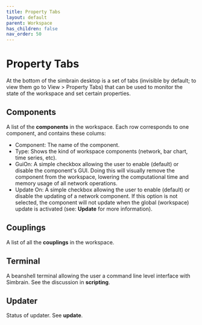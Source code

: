 ```yaml
---
title: Property Tabs
layout: default
parent: Workspace
has_children: false
nav_order: 50
---
```


# Property Tabs

At the bottom of the simbrain desktop is a set of tabs (invisible by default; to view them go to View > Property Tabs) that can be used to monitor the state of the workspace and set certain properties.

## Components

A list of the **components** in the workspace. Each row corresponds to one component, and contains these colums:

- Component: The name of the component.
- Type: Shows the kind of workspace components (network, bar chart, time series, etc).
- GuiOn: A simple checkbox allowing the user to enable (default) or disable the component's GUI. Doing this will visually remove the component from the workspace, lowering the computational time and memory usage of all network operations.
- Update On: A simple checkbox allowing the user to enable (default) or disable the updating of a network component. If this option is not selected, the component will not update when the global (workspace) update is activated (see: **Update** for more information).

## Couplings

A list of all the **couplings** in the workspace.

## Terminal

A beanshell terminal allowing the user a command line level interface with Simbrain.  See the discussion in **scripting**.

## Updater

Status of updater. See **update**.